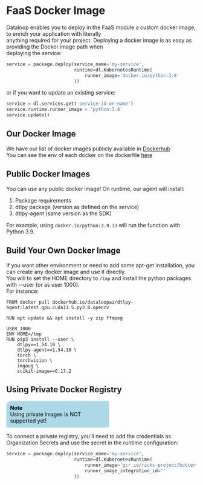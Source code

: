 # FaaS Docker Image  
  
Dataloop enables you to deploy in the FaaS module a custom docker image, to enrich your application with literally  
anything required for your project. Deploying a docker image is as easy as providing the Docker image path when  
deploying the service:  

```python
service = package.deploy(service_name='my-service',
                         runtime=dl.KubernetesRuntime(
                             runner_image='docker.io/python:3.8'
                         ))
```
or if you want to update an existing service:  

```python
service = dl.services.get('service-id-or-name')
service.runtime.runner_image = 'python:3.8'
service.update()
```
  
## Our Docker Image  
  
We have our list of docker images publicly available in [Dockerhub](https://hub.docker.com/repository/registry-1.docker.io/dataloopai/dtlpy-agent/tags)  
You can see the env of each docker on the dockerfile [here](https://github.com/dataloop-ai/dtlpy-agent/tree/main/dockerfiles)  
  
## Public Docker Images  
  
You can use any public docker image! On runtime, our agent will install:  
  
1. Package requirements  
2. dtlpy package (version as defined on the service)  
3. dtlpy-agent (same version as the SDK)  
  
For example, using `docker.io/python:3.9.13` will run the function with Python 3.9.  
  
## Build Your Own Docker Image  
  
If you want other environment or need to add some apt-get installation, you can create any docker image and use it directly.  
You will to set the HOME directory to `/tmp` and install the python packages with --user (or as user 1000).  
For instance:  
```  
FROM docker pull dockerhub.io/dataloopai/dtlpy-agent:latest.gpu.cuda11.5.py3.8.opencv  
  
RUN apt update && apt install -y zip ffmpeg  
  
USER 1000  
ENV HOME=/tmp  
RUN pip3 install --user \  
    dtlpy==1.54.10 \  
    dtlpy-agent==1.54.10 \  
    torch \  
    torchvision \  
    imgaug \  
    scikit-image==0.17.2  
```  
  
## Using Private Docker Registry  
<div style="background-color: lightblue; color: black; width: 50%; padding: 10px; border-radius: 15px 5px 5px 5px;"><b>Note</b><br>  
Using private images is NOT supported yet!  
</div>  
  
To connect a private registry, you'll need to add the credentials as Organization Secrets and use the secret in the runtime configuration:  
  

```python
service = package.deploy(service_name='my-service',
                         runtime=dl.KubernetesRuntime(
                             runner_image='gcr.io/ricks-project/butter-robot:2.5.13',
                             runner_image_integration_id=''
                         ))
```
